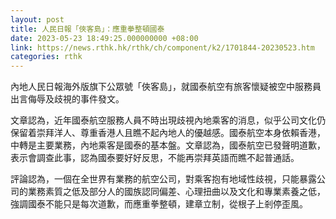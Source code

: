 ```yaml
---
layout: post
title: 人民日報「俠客島」：應重拳整頓國泰
date: 2023-05-23 18:49:25.000000000 +08:00
link: https://news.rthk.hk/rthk/ch/component/k2/1701844-20230523.htm
categories: rthk
---
```


內地人民日報海外版旗下公眾號「俠客島」，就國泰航空有旅客懷疑被空中服務員出言侮辱及歧視的事件發文。

文章認為，近年國泰航空服務人員不時出現歧視內地乘客的消息，似乎公司文化仍保留着崇拜洋人、尊重香港人且瞧不起內地人的優越感。國泰航空本身依賴香港，中轉是主要業務，內地乘客是國泰的基本盤。文章認為，國泰航空已發聲明道歉，表示會調查此事，認為國泰要好好反思，不能再崇拜英語而瞧不起普通話。

評論認為，一個在全世界有業務的航空公司，對乘客抱有地域性歧視，只能暴露公司的業務素質之低及部分人的國族認同偏差、心理扭曲以及文化和專業素養之低，強調國泰不能只是每次道歉，而應重拳整頓，建章立制，從根子上剎停歪風。
